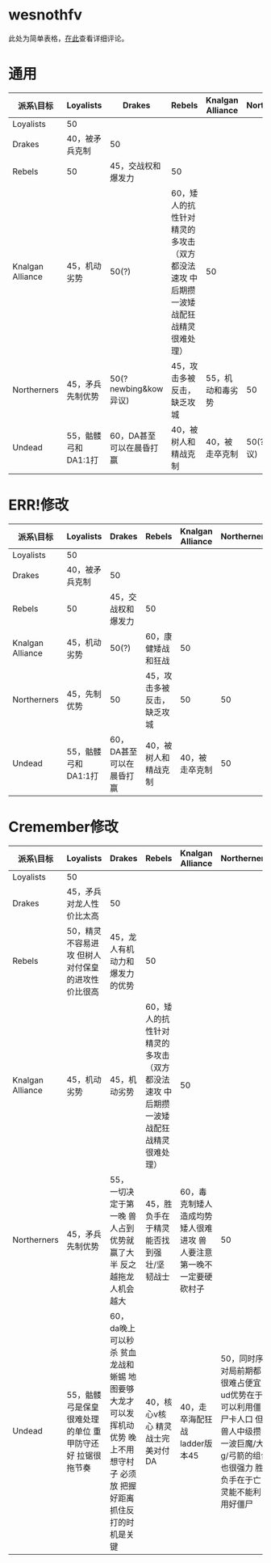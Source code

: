 # wesnothfv
此处为简单表格，[在此](docs/manual.md)查看详细评论。
# 通用
| 派系\目标 | Loyalists | Drakes | Rebels | Knalgan Alliance | Northerners | Undead |
|-------|-----------|--------|--------|-----------------|-------------|--------|
| Loyalists | 50 |  |  |  |  |  |
| Drakes | 40，被矛兵克制 | 50 |  |  |  |  |
| Rebels | 50 | 45，交战权和爆发力 | 50 |  |  |  |
| Knalgan Alliance | 45，机动劣势 | 50(?) | 60，矮人的抗性针对精灵的多攻击（双方都没法速攻 中后期攒一波矮战配狂战精灵很难处理） | 50 |  |  |
| Northerners | 45，矛兵先制优势 | 50(?newbing&kow异议) | 45，攻击多被反击，缺乏攻城 | 55，机动和毒劣势 | 50 |  |
| Undead | 55，骷髅弓和DA1:1打 | 60，DA甚至可以在晨昏打赢 | 40，被树人和精战克制 | 40，被走卒克制 | 50(?kow异议) | 50 |

# ERR!修改
| 派系\目标 | Loyalists | Drakes | Rebels | Knalgan Alliance | Northerners | Undead |
|-------|-----------|--------|--------|-----------------|-------------|--------|
| Loyalists | 50 |  |  |  |  |  |
| Drakes | 40，被矛兵克制 | 50 |  |  |  |  |
| Rebels | 50 | 45，交战权和爆发力 | 50 |  |  |  |
| Knalgan Alliance | 45，机动劣势 | 50(?) | 60，康健矮战和狂战 | 50 |  |  |
| Northerners | 45，先制优势 | 50 | 45，攻击多被反击，缺乏攻城 | 50 | 50 |  |
| Undead | 55，骷髅弓和DA1:1打 | 60，DA甚至可以在晨昏打赢 | 40，被树人和精战克制 | 40，被走卒克制 | 50 | 50 |

# Cremember修改
| 派系\目标 | Loyalists | Drakes | Rebels | Knalgan Alliance | Northerners | Undead |
|-------|-----------|--------|--------|-----------------|-------------|--------|
| Loyalists | 50 |  |  |  |  |  |
| Drakes | 45，矛兵对龙人性价比太高 | 50 |  |  |  |  |
| Rebels | 50，精灵不容易进攻 但树人对付保皇的进攻性价比很高 | 45，龙人有机动力和爆发力的优势 | 50 |  |  |  |
| Knalgan Alliance | 45，机动劣势 | 45，机动劣势 | 60，矮人的抗性针对精灵的多攻击（双方都没法速攻 中后期攒一波矮战配狂战精灵很难处理） | 50 |  |  |
| Northerners | 45，矛兵先制优势 | 55， 一切决定于第一晚 兽人占到优势就赢了大半 反之越拖龙人机会越大| 45，胜负手在于精灵能否找到强壮/坚韧战士 | 60，毒克制矮人 造成均势矮人很难进攻 兽人要注意第一晚不一定要硬砍村子 | 50 |  |
| Undead | 55，骷髅弓是保皇很难处理的单位 重甲防守还好 拉锯很拖节奏 | 60，da晚上可以秒杀 贫血龙战和蜥蜴 地图要够大龙才可以发挥机动优势 晚上不用想守村子 必须放 把握好距离抓住反打的时机是关键 | 40，核心v核心 精灵战士完美对付DA | 40，走卒海配狂战 ladder版本45 | 50，同时序对局前期都很难占便宜 ud优势在于可以利用僵尸卡人口 但兽人中级攒一波巨魔/大g/弓箭的组合也很强力 胜负手在于亡灵能不能利用好僵尸 | 50 |

